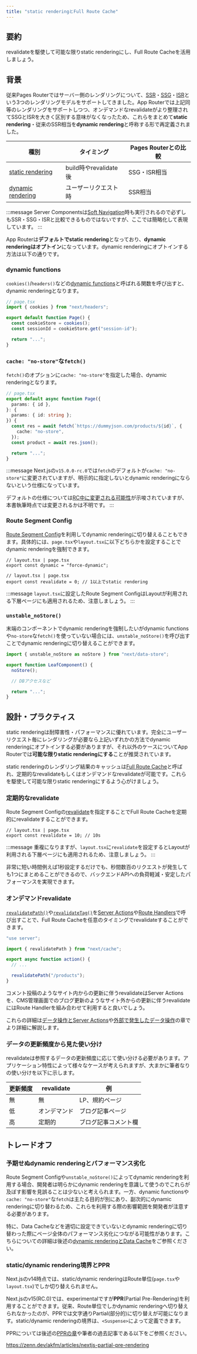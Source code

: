 ```yaml
---
title: "static renderingとFull Route Cache"
---
```


## 要約

revalidateを駆使して可能な限りstatic renderingにし、Full Route Cacheを活用しましょう。

## 背景

従来Pages Routerではサーバー側のレンダリングについて、[SSR](https://nextjs.org/docs/pages/building-your-application/rendering/server-side-rendering)・[SSG](https://nextjs.org/docs/pages/building-your-application/rendering/static-site-generation)・[ISR](https://nextjs.org/docs/pages/building-your-application/data-fetching/incremental-static-regeneration)という3つのレンダリングモデルをサポートしてきました。App Routerでは上記同等のレンダリングをサポートしつつ、オンデマンドなrevalidateがより整理されてSSGとISRを大きく区別する意味がなくなったため、これらをまとめて**static rendering**・従来のSSR相当を**dynamic rendering**と呼称する形で再定義されました。

| 種別                                                                                                                           | タイミング            | Pages Routerとの比較 |
| ------------------------------------------------------------------------------------------------------------------------------ | --------------------- | -------------------- |
| [static rendering](https://nextjs.org/docs/app/building-your-application/rendering/server-components#static-rendering-default) | build時やrevalidate後 | SSG・ISR相当         |
| [dynamic rendering](https://nextjs.org/docs/app/building-your-application/rendering/server-components#dynamic-rendering)       | ユーザーリクエスト時  | SSR相当              |

:::message
Server Componentsは[Soft Navigation](https://nextjs.org/docs/app/building-your-application/routing/linking-and-navigating#5-soft-navigation)時も実行されるので必ずしもSSR・SSG・ISRと比較できるものではないですが、ここでは簡略化して表現しています。
:::

App Routerは**デフォルトでstatic rendering**となっており、**dynamic renderingはオプトイン**になっています。dynamic renderingにオプトインする方法は以下の通りです。

### dynamic functions

`cookies()`/`headers()`などの[dynamic functions](https://nextjs.org/docs/app/building-your-application/rendering/server-components#dynamic-functions)と呼ばれる関数を呼び出すと、dynamic renderingとなります。

```ts
// page.tsx
import { cookies } from "next/headers";

export default function Page() {
  const cookieStore = cookies();
  const sessionId = cookieStore.get("session-id");

  return "...";
}
```

### `cache: "no-store"`な`fetch()`

`fetch()`のオプションに`cache: "no-store"`を指定した場合、dynamic renderingとなります。

```ts
// page.tsx
export default async function Page({
  params: { id },
}: {
  params: { id: string };
}) {
  const res = await fetch(`https://dummyjson.com/products/${id}`, {
    cache: "no-store",
  });
  const product = await res.json();

  return "...";
}
```

:::message
Next.jsの`v15.0.0-rc.0`では`fetch`のデフォルトが`cache: "no-store"`に変更されていますが、明示的に指定しないとdynamic renderingにならないという仕様になっています。

デフォルトの仕様については[RC中に変更される可能性](https://x.com/feedthejim/status/1794778189354705190)が示唆されていますが、本書執筆時点では変更されるかは不明です。
:::

### Route Segment Config

[Route Segment Config](https://nextjs.org/docs/app/api-reference/file-conventions/route-segment-config)を利用してdynamic renderingに切り替えることもできます。具体的には、`page.tsx`や`layout.tsx`に以下どちらかを設定することでdynamic renderingを強制できます。

```tsx
// layout.tsx | page.tsx
export const dynamic = "force-dynamic";
```

```tsx
// layout.tsx | page.tsx
export const revalidate = 0; // 1以上でstatic rendering
```

:::message
`layout.tsx`に設定したRoute Segment ConfigはLayoutが利用される下層ページにも適用されるため、注意しましょう。
:::

### `unstable_noStore()`

末端のコンポーネントでdynamic renderingを強制したいがdynamic functionsや`no-store`な`fetch()`を使っていない場合には、`unstable_noStore()`を呼び出すことでdynamic renderingに切り替えることができます。

```ts
import { unstable_noStore as noStore } from "next/data-store";

export function LeafComponent() {
  noStore();

  // DBアクセスなど

  return "...";
}
```

## 設計・プラクティス

static renderingは耐障害性・パフォーマンスに優れています。完全にユーザーリクエスト毎にレンダリングが必要なら上記いずれかの方法でdynamic renderingにオプトインする必要がありますが、それ以外のケースについてApp Routerでは**可能な限りstatic renderingにする**ことが推奨されています。

static renderingのレンダリング結果のキャッシュは[Full Route Cache](https://nextjs.org/docs/app/building-your-application/caching#full-route-cache)と呼ばれ、定期的なrevalidateもしくはオンデマンドなrevalidateが可能です。これらを駆使して可能な限りstatic renderingにするよう心がけましょう。

### 定期的なrevalidate

Route Segment Configの[revalidate](https://nextjs.org/docs/app/api-reference/file-conventions/route-segment-config#revalidate)を指定することでFull Route Cacheを定期的にrevalidateすることができます。

```tsx
// layout.tsx | page.tsx
export const revalidate = 10; // 10s
```

:::message
重複になりますが、`layout.tsx`に`revalidate`を設定するとLayoutが利用される下層ページにも適用されるため、注意しましょう。
:::

非常に短い時間例えば1秒設定するだけでも、秒間数百のリクエストが発生しても1つにまとめることができるので、バックエンドAPIへの負荷軽減・安定したパフォーマンスを実現できます。

### オンデマンドrevalidate

[`revalidatePath()`](https://nextjs.org/docs/app/api-reference/functions/revalidatePath)や[`revalidateTag()`](https://nextjs.org/docs/app/api-reference/functions/revalidateTag)を[Server Actions](https://nextjs.org/docs/app/building-your-application/data-fetching/server-actions-and-mutations)や[Route Handlers](https://nextjs.org/docs/app/building-your-application/routing/route-handlers)で呼び出すことで、Full Route Cacheを任意のタイミングでrevalidateすることができます。

```ts
"use server";

import { revalidatePath } from "next/cache";

export async function action() {
  // ...

  revalidatePath("/products");
}
```

コメント投稿のようなサイト内からの更新に伴うrevalidateはServer Actionsを、CMS管理画面でのブログ更新のようなサイト外からの更新に伴うrevalidateにはRoute Handlerを組み合わせて利用すると良いでしょう。

これらの詳細は[データ操作とServer Actions](part_2_data_mutation_inner)や[外部で発生したデータ操作](part_2_data_mutation_outer)の章でより詳細に解説します。

### データの更新頻度から見た使い分け

revalidateは参照するデータの更新頻度に応じて使い分ける必要があります。アプリケーション特性によって様々なケースが考えられますが、大まかに筆者なりの使い分けを以下に示します。

| 更新頻度 | revalidate   | 例                   |
| -------- | ------------ | -------------------- |
| 無       | 無           | LP、規約ページ       |
| 低       | オンデマンド | ブログ記事ページ     |
| 高       | 定期的       | ブログ記事コメント欄 |

## トレードオフ

### 予期せぬdynamic renderingとパフォーマンス劣化

Route Segment Configや`unstable_noStore()`によってdynamic renderingを利用する場合、開発者は明らかにdynamic renderingを意識して使うのでこれらが及ぼす影響を見誤ることは少ないと考えられます。一方、dynamic functionsや`cache: "no-store"`な`fetch`は主たる目的が別にあり、副次的にdynamic renderingに切り替わるため、これらを利用する際の影響範囲を開発者が注意する必要があります。

特に、Data Cacheなどを適切に設定できていないとdynamic renderingに切り替わった際にページ全体のパフォーマンス劣化につながる可能性があります。こちらについての詳細は後述の[dynamic renderingとData Cache](part_2_data_cache)をご参照ください。

### static/dynamic rendering境界とPPR

Next.jsのv14時点では、static/dynamic renderingはRoute単位(`page.tsx`や`layout.tsx`)でしか切り替えられません。

Next.jsのv15(RC.0)では、experimentalですが**PPR**(Partial Pre-Rendering)を利用することができます。従来、Route単位でしかdynamic renderingへ切り替えられなかったのが、PPRでは文字通りPartial(部分的)に切り替えが可能になります。static/dynamic renderingの境界は、`<Suspense>`によって定義できます。

PPRについては後述の[PPRの章](part_3_partial_pre_rendering)や筆者の過去記事である以下をご参照ください。

https://zenn.dev/akfm/articles/nextjs-partial-pre-rendering
